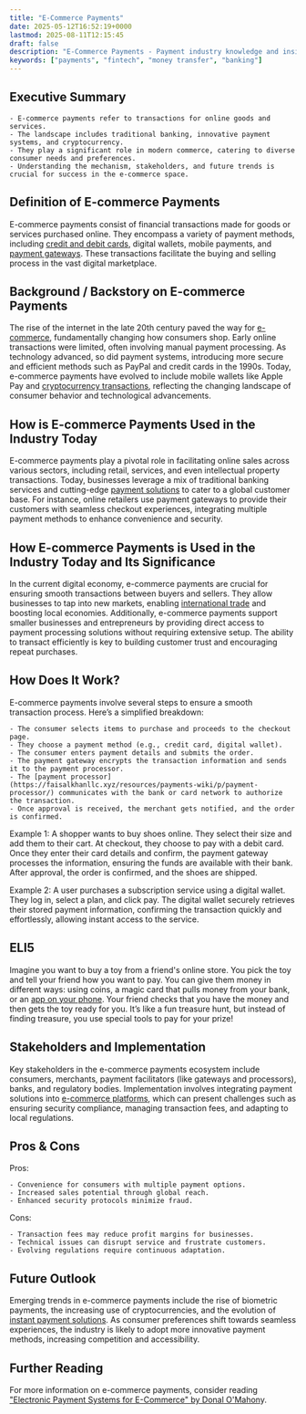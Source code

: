 ```yaml
---
title: "E-Commerce Payments"
date: 2025-05-12T16:52:19+0000
lastmod: 2025-08-11T12:15:45
draft: false
description: "E-Commerce Payments - Payment industry knowledge and insights"
keywords: ["payments", "fintech", "money transfer", "banking"]
---
```


## Executive Summary

 	- E-commerce payments refer to transactions for online goods and services.
 	- The landscape includes traditional banking, innovative payment systems, and cryptocurrency.
 	- They play a significant role in modern commerce, catering to diverse consumer needs and preferences.
 	- Understanding the mechanism, stakeholders, and future trends is crucial for success in the e-commerce space.

## Definition of E-commerce Payments
E-commerce payments consist of financial transactions made for goods or services purchased online. They encompass a variety of payment methods, including [credit and debit cards](https://faisalkhanllc.xyz/resources/payments-wiki/c/credit-card/), digital wallets, mobile payments, and [payment gateways](https://faisalkhanllc.xyz/resources/payments-wiki/p/payment-gateway/). These transactions facilitate the buying and selling process in the vast digital marketplace.
## Background / Backstory on E-commerce Payments
The rise of the internet in the late 20th century paved the way for [e-commerce](https://faisalkhanllc.xyz/resources/payments-wiki/e/e-commerce/), fundamentally changing how consumers shop. Early online transactions were limited, often involving manual payment processing. As technology advanced, so did payment systems, introducing more secure and efficient methods such as PayPal and credit cards in the 1990s. Today, e-commerce payments have evolved to include mobile wallets like Apple Pay and [cryptocurrency transactions](https://faisalkhanllc.xyz/resources/payments-wiki/c/cryptocurrency/), reflecting the changing landscape of consumer behavior and technological advancements.
## How is E-commerce Payments Used in the Industry Today
E-commerce payments play a pivotal role in facilitating online sales across various sectors, including retail, services, and even intellectual property transactions. Today, businesses leverage a mix of traditional banking services and cutting-edge [payment solutions](https://faisalkhanllc.xyz/resources/payments-wiki/f/fintech/) to cater to a global customer base. For instance, online retailers use payment gateways to provide their customers with seamless checkout experiences, integrating multiple payment methods to enhance convenience and security.
## How E-commerce Payments is Used in the Industry Today and Its Significance
In the current digital economy, e-commerce payments are crucial for ensuring smooth transactions between buyers and sellers. They allow businesses to tap into new markets, enabling [international trade](https://faisalkhanllc.xyz/resources/payments-wiki/c/cross-border-payments/) and boosting local economies. Additionally, e-commerce payments support smaller businesses and entrepreneurs by providing direct access to payment processing solutions without requiring extensive setup. The ability to transact efficiently is key to building customer trust and encouraging repeat purchases.
## How Does It Work?
E-commerce payments involve several steps to ensure a smooth transaction process. Here’s a simplified breakdown:

 	- The consumer selects items to purchase and proceeds to the checkout page.
 	- They choose a payment method (e.g., credit card, digital wallet).
 	- The consumer enters payment details and submits the order.
 	- The payment gateway encrypts the transaction information and sends it to the payment processor.
 	- The [payment processor](https://faisalkhanllc.xyz/resources/payments-wiki/p/payment-processor/) communicates with the bank or card network to authorize the transaction.
 	- Once approval is received, the merchant gets notified, and the order is confirmed.

Example 1: A shopper wants to buy shoes online. They select their size and add them to their cart. At checkout, they choose to pay with a debit card. Once they enter their card details and confirm, the payment gateway processes the information, ensuring the funds are available with their bank. After approval, the order is confirmed, and the shoes are shipped.

Example 2: A user purchases a subscription service using a digital wallet. They log in, select a plan, and click pay. The digital wallet securely retrieves their stored payment information, confirming the transaction quickly and effortlessly, allowing instant access to the service.
## ELI5
Imagine you want to buy a toy from a friend's online store. You pick the toy and tell your friend how you want to pay. You can give them money in different ways: using coins, a magic card that pulls money from your bank, or an [app on your phone](https://faisalkhanllc.xyz/resources/payments-wiki/d/digital-wallet/). Your friend checks that you have the money and then gets the toy ready for you. It’s like a fun treasure hunt, but instead of finding treasure, you use special tools to pay for your prize!
## Stakeholders and Implementation
Key stakeholders in the e-commerce payments ecosystem include consumers, merchants, payment facilitators (like gateways and processors), banks, and regulatory bodies. Implementation involves integrating payment solutions into [e-commerce platforms](https://faisalkhanllc.xyz/resources/payments-wiki/e/e-commerce-platforms/), which can present challenges such as ensuring security compliance, managing transaction fees, and adapting to local regulations.
## Pros & Cons
Pros:

 	- Convenience for consumers with multiple payment options.
 	- Increased sales potential through global reach.
 	- Enhanced security protocols minimize fraud.

Cons:

 	- Transaction fees may reduce profit margins for businesses.
 	- Technical issues can disrupt service and frustrate customers.
 	- Evolving regulations require continuous adaptation.

## Future Outlook
Emerging trends in e-commerce payments include the rise of biometric payments, the increasing use of cryptocurrencies, and the evolution of [instant payment solutions](https://faisalkhanllc.xyz/resources/payments-wiki/r/real-time-payment-systems/). As consumer preferences shift towards seamless experiences, the industry is likely to adopt more innovative payment methods, increasing competition and accessibility.
## Further Reading
For more information on e-commerce payments, consider reading ["Electronic Payment Systems for E-Commerce" by Donal O'Mahon](https://www.goodreads.com/book/show/1205770.Electronic_Payment_Systems_for_E_Commerce)y.